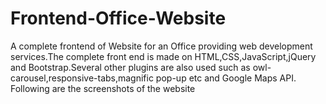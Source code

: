 # Frontend-Office-Website

A complete frontend of Website for an Office providing web development services.The complete front end is made on HTML,CSS,JavaScript,jQuery and Bootstrap.Several other plugins are also used such as owl-carousel,responsive-tabs,magnific pop-up etc and Google Maps API.
Following are the screenshots of the website

